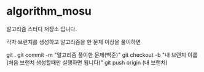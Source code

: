 # algorithm_mosu

알고리즘 스터디 저장소 입니다. 

각자 브런치를 생성하고 알고리즘을 한 문제 이상을 풀이하면 

git .
git commit -m "알고리즘 풀이한 문제(백준)"
git checkout -b "내 브랜치 이름(처음 브랜치 생성할때만 실행하면 됩니다)"
git push origin (내 브랜치)


